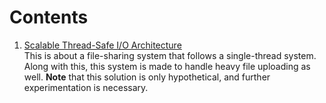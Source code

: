 
# Contents
1. [Scalable Thread-Safe I/O Architecture](https://github.com/itztazma8/Documentations/tree/main/Scalable%20Thread-Safe%20I/O%20Architecture) <br> 
This is about a file-sharing system that follows a single-thread system. Along with this, this system is made to handle heavy file uploading as well. **Note** that this solution is only hypothetical, and further experimentation is necessary.
